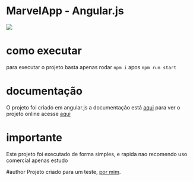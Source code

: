 # MarvelApp - Angular.js

![](https://bendevjunior.github.io/marvelapp-angularjs/logo.svg)

# como executar
para executar o projeto basta apenas rodar `npm i` apos `npm run start`
# documentação
O projeto foi criado em angular.js a documentação está [aqui](https://angularjs.org/)
para ver o projeto online acesse [aqui](https://bendevjunior.github.io/marvelapp-angularjs/)

# importante
Este projeto foi executado de forma simples, e rapida nao recomendo uso comercial apenas estudo

#author
Projeto criado para um teste, [por mim](https://bendevoficial.com "por mim").

